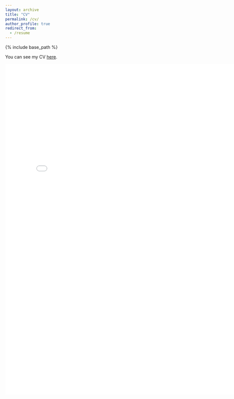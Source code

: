 ```yaml
---
layout: archive
title: "CV"
permalink: /cv/
author_profile: true
redirect_from:
  - /resume
---
```


{% include base_path %}

You can see my CV [here](/files/cv_zhuolu_gao.pdf).

<embed 
  src="{{ site.baseurl }}/files/cv_zhuolu_gao.pdf" 
  width="800" 
  height="1060" 
  type='application/pdf'
/>


